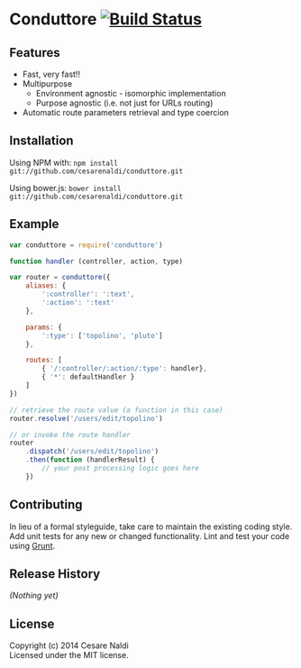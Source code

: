 # Conduttore [![Build Status](https://secure.travis-ci.org/cesarenaldi/conduttore.png?branch=master)](http://travis-ci.org/cesarenaldi/conduttore)

## Features

* Fast, very fast!!
* Multipurpose
	* Environment agnostic - isomorphic implementation
	* Purpose agnostic (i.e. not just for URLs routing)
* Automatic route parameters retrieval and type coercion

## Installation

Using NPM with:
`npm install git://github.com/cesarenaldi/conduttore.git`

Using bower.js:
`bower install git://github.com/cesarenaldi/conduttore.git`

## Example

```javascript
var conduttore = require('conduttore')

function handler (controller, action, type)

var router = conduttore({
	aliases: {
		':controller': ':text',
		':action': ':text'
	},

	params: {
		':type': ['topolino', 'pluto']
	},

	routes: [
		{ '/:controller/:action/:type': handler},
		{ '*': defaultHandler }
	]
})

// retrieve the route value (a function in this case)
router.resolve('/users/edit/topolino')

// or invoke the route handler
router
	.dispatch('/users/edit/topolino')
	.then(function (handlerResult) {
		// your post processing logic goes here
	})

```

## Contributing
In lieu of a formal styleguide, take care to maintain the existing coding style. Add unit tests for any new or changed functionality. Lint and test your code using [Grunt](http://gruntjs.com/).

## Release History
_(Nothing yet)_

## License
Copyright (c) 2014 Cesare Naldi  
Licensed under the MIT license.
